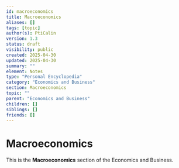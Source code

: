 ```yaml
---
id: macroeconomics
title: Macroeconomics
aliases: []
tags: [topic]
author(s): PtiCalin
version: 1.3
status: draft
visibility: public
created: 2025-04-30
updated: 2025-04-30
summary: ""
element: Notes
type: "Personal Encyclopedia"
category: "Economics and Business"
section: Macroeconomics
topic: ""
parent: "Economics and Business"
children: []
siblings: []
friends: []
---
```

# Macroeconomics

This is the **Macroeconomics** section of the Economics and Business.

